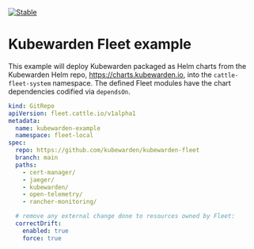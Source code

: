 [![Stable](https://img.shields.io/badge/status-stable-brightgreen?style=for-the-badge)](https://github.com/kubewarden/community/blob/main/REPOSITORIES.md#stable)

# Kubewarden Fleet example

This example will deploy Kubewarden packaged as Helm charts from the Kubewarden
Helm repo, https://charts.kubewarden.io, into the `cattle-fleet-system`
namespace. The defined Fleet modules have the chart dependencies codified via
`dependsOn`.

```yaml
kind: GitRepo
apiVersion: fleet.cattle.io/v1alpha1
metadata:
  name: kubewarden-example
  namespace: fleet-local
spec:
  repo: https://github.com/kubewarden/kubewarden-fleet
  branch: main
  paths:
    - cert-manager/
    - jaeger/
    - kubewarden/
    - open-telemetry/
    - rancher-monitoring/

  # remove any external change done to resources owned by Fleet:
  correctDrift:
    enabled: true
    force: true
```
